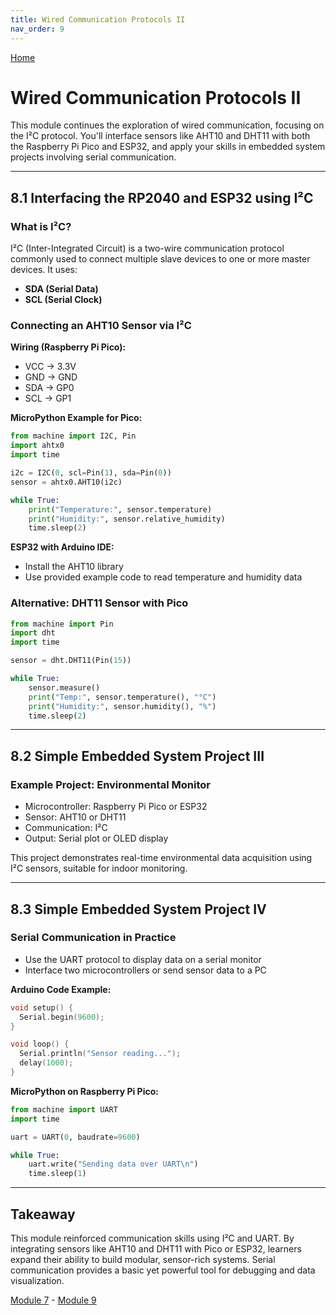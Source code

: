 ```yaml
---
title: Wired Communication Protocols II
nav_order: 9
---
```

[Home](index.md)


# Wired Communication Protocols II

This module continues the exploration of wired communication, focusing on the I²C protocol. You'll interface sensors like AHT10 and DHT11 with both the Raspberry Pi Pico and ESP32, and apply your skills in embedded system projects involving serial communication.

---

## 8.1 Interfacing the RP2040 and ESP32 using I²C

### What is I²C?

I²C (Inter-Integrated Circuit) is a two-wire communication protocol commonly used to connect multiple slave devices to one or more master devices. It uses:
- **SDA (Serial Data)**
- **SCL (Serial Clock)**

### Connecting an AHT10 Sensor via I²C

**Wiring (Raspberry Pi Pico):**
- VCC → 3.3V
- GND → GND
- SDA → GP0
- SCL → GP1

**MicroPython Example for Pico:**
```python
from machine import I2C, Pin
import ahtx0
import time

i2c = I2C(0, scl=Pin(1), sda=Pin(0))
sensor = ahtx0.AHT10(i2c)

while True:
    print("Temperature:", sensor.temperature)
    print("Humidity:", sensor.relative_humidity)
    time.sleep(2)
```

**ESP32 with Arduino IDE:**
- Install the AHT10 library
- Use provided example code to read temperature and humidity data

### Alternative: DHT11 Sensor with Pico
```python
from machine import Pin
import dht
import time

sensor = dht.DHT11(Pin(15))

while True:
    sensor.measure()
    print("Temp:", sensor.temperature(), "°C")
    print("Humidity:", sensor.humidity(), "%")
    time.sleep(2)
```

---

## 8.2 Simple Embedded System Project III

### Example Project: Environmental Monitor

- Microcontroller: Raspberry Pi Pico or ESP32
- Sensor: AHT10 or DHT11
- Communication: I²C
- Output: Serial plot or OLED display

This project demonstrates real-time environmental data acquisition using I²C sensors, suitable for indoor monitoring.

---

## 8.3 Simple Embedded System Project IV

### Serial Communication in Practice

- Use the UART protocol to display data on a serial monitor
- Interface two microcontrollers or send sensor data to a PC

**Arduino Code Example:**
```cpp
void setup() {
  Serial.begin(9600);
}

void loop() {
  Serial.println("Sensor reading...");
  delay(1000);
}
```

**MicroPython on Raspberry Pi Pico:**
```python
from machine import UART
import time

uart = UART(0, baudrate=9600)

while True:
    uart.write("Sending data over UART\n")
    time.sleep(1)
```

---

## Takeaway

This module reinforced communication skills using I²C and UART. By integrating sensors like AHT10 and DHT11 with Pico or ESP32, learners expand their ability to build modular, sensor-rich systems. Serial communication provides a basic yet powerful tool for debugging and data visualization.

[Module 7](module7.md) - [Module 9](module9.md)

